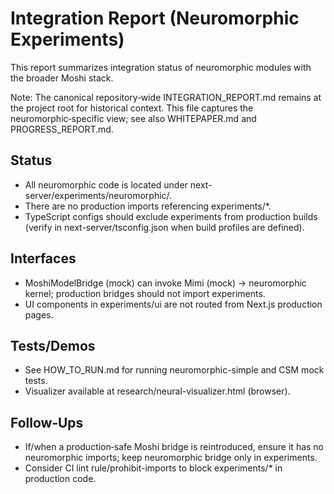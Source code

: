 # Integration Report (Neuromorphic Experiments)

This report summarizes integration status of neuromorphic modules with the broader Moshi stack.

Note: The canonical repository‑wide INTEGRATION_REPORT.md remains at the project root for historical context. This file captures the neuromorphic‑specific view; see also WHITEPAPER.md and PROGRESS_REPORT.md.

## Status
- All neuromorphic code is located under next-server/experiments/neuromorphic/.
- There are no production imports referencing experiments/*.
- TypeScript configs should exclude experiments from production builds (verify in next-server/tsconfig.json when build profiles are defined).

## Interfaces
- MoshiModelBridge (mock) can invoke Mimi (mock) → neuromorphic kernel; production bridges should not import experiments.
- UI components in experiments/ui are not routed from Next.js production pages.

## Tests/Demos
- See HOW_TO_RUN.md for running neuromorphic-simple and CSM mock tests.
- Visualizer available at research/neural-visualizer.html (browser).

## Follow‑Ups
- If/when a production‑safe Moshi bridge is reintroduced, ensure it has no neuromorphic imports; keep neuromorphic bridge only in experiments.
- Consider CI lint rule/prohibit-imports to block experiments/* in production code.
